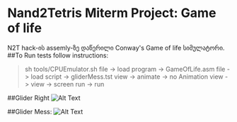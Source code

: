 # Nand2Tetris Miterm Project: Game of life
N2T hack-ის assemly-ზე დაწერილი Conway's Game of life სიმულატორი. 
##To Run tests follow instructions: 
> sh tools/CPUEmulator.sh
> file -> load program -> GameOfLife.asm
> file -> load script -> gliderMess.tst
> view -> animate -> no Animation
> view -> view -> screen
> run -> run 

##Glider Right 
![Alt Text](https://media.giphy.com/media/ydE6GEDbiNftzoWj7Z/giphy.gif)

##Glider Mess:
![Alt Text](https://media.giphy.com/media/EFzqxnAFba0givXIr5/giphy.gif)
